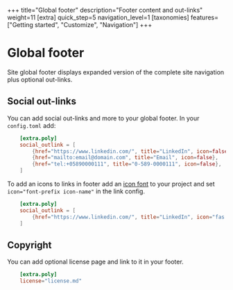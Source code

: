 +++
title="Global footer"
description="Footer content and out-links"
weight=11
[extra]
quick_step=5
navigation_level=1
[taxonomies]
features=["Getting started", "Customize", "Navigation"]
+++

# Global footer

Site global footer displays expanded version of the complete site navigation plus optional out-links.

## Social out-links

You can add social out-links and more to your global footer. In your `config.toml` add:

```toml
    [extra.poly]
    social_outlink = [
        {href="https://www.linkedin.com/", title="LinkedIn", icon=false},
        {href="mailto:email@domain.com", title="Email", icon=false},
        {href="tel:+05890000111", title="0-589-0000111", icon=false},
    ]
```

To add an icons to links in footer add an [icon font](https://bulma.io/documentation/elements/icon/) to your project and set `icon="font-prefix icon-name"` in the link config. 

```toml
    [extra.poly]
    social_outlink = [
        {href="https://www.linkedin.com/", title="LinkedIn", icon="fas fa-linkedin"},
    ]
```

## Copyright

You can add optional license page and link to it in your footer.

```toml
    [extra.poly]
    license="license.md"
```